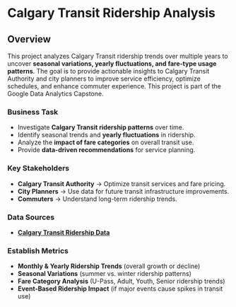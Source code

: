 # Calgary Transit Ridership Analysis

## Overview
This project analyzes Calgary Transit ridership trends over multiple years to uncover **seasonal variations, yearly fluctuations, and fare-type usage patterns**. The goal is to provide actionable insights to Calgary Transit Authority and city planners to improve service efficiency, optimize schedules, and enhance commuter experience. This project is part of the Google Data Analytics Capstone.

### Business Task
- Investigate **Calgary Transit ridership patterns** over time.  
- Identify seasonal trends and **yearly fluctuations** in ridership.  
- Analyze the **impact of fare categories** on overall transit use.  
- Provide **data-driven recommendations** for service planning.

### Key Stakeholders  
- **Calgary Transit Authority** → Optimize transit services and fare pricing.  
- **City Planners** → Use data for future transit infrastructure improvements.  
- **Commuters** → Understand long-term ridership trends.  

### Data Sources  
- **[Calgary Transit Ridership Data](https://data.calgary.ca/Transportation-Transit/Calgary-Transit-Ridership/iema-jbc4)**  

### Establish Metrics  
- **Monthly & Yearly Ridership Trends** (overall growth or decline)  
- **Seasonal Variations** (summer vs. winter ridership patterns)  
- **Fare Category Analysis** (U-Pass, Adult, Youth, Senior ridership trends)  
- **Event-Based Ridership Impact** (if major events cause spikes in transit use)  


